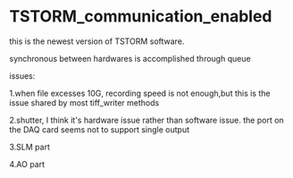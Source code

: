 # TSTORM_communication_enabled

this is the newest version of TSTORM software. 

synchronous between hardwares is accomplished through queue

issues:
  
  1.when file excesses 10G, recording speed is not enough,but this is the issue shared by most tiff_writer methods
  
  2.shutter, I think it's hardware issue rather than software issue. the port on the DAQ card seems not to support single output
  
  3.SLM part
  
  4.AO part
